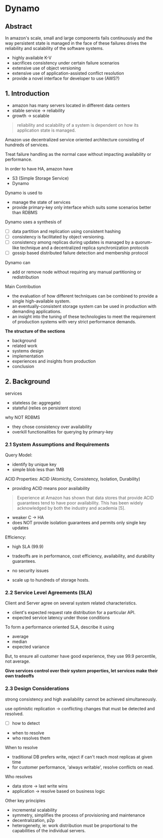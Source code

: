 # Dynamo

## Abstract

In amazon's scale, small and large components fails continuously and
the way persistent state is managed in the face of these failures drives
the reliability and scalability of the software systems.

- highly available K-V
- sacrifices consistency under certain failure scenarios
- extensive use of object versioning
- extensive use of application-assisted conflict resolution
- provide a novel interface for developer to use (AWS?)

## 1. Introduction

- amazon has many servers located in different data centers
- stable service -> reliability
- growth -> scalable

> reliability and scalability of a system is dependent on how its application state is managed.

Amazon use decentralized service oriented architecture consisting of hundreds of services.

Treat failure handling as the normal case without impacting availability or performance.

In order to have HA, amazon have

- S3 (Simple Storage Service)
- Dynamo

Dynamo is used to

- manage the state of services
- provide primary-key only interface which suits some scenarios better than RDBMS

Dynamo uses a synthesis of

- [ ] data partition and replication using consistent hashing
- [ ] consistency is facilitated by object versioning.
- [ ] consistency among replicas during updates is managed by a quorum-like technique and a decentralized replica synchronization protocols
- [ ] gossip based distributed failure detection and membership protocol

Dynamo can

- add or remove node without requiring any manual partitioning or redistribution

Main Contribution

- the evaluation of how different techniques can be combined to provide a single high-available system.
- an eventually-consistent storage system can be used in production with demanding applications.
- an insight into the tuning of these technologies to meet the requirement of production systems with very strict performance demands.

**The structure of the sections**

- background
- related work
- systems design
- implementation
- experiences and insights from production
- conclusion

## 2. Background

services

- stateless (ie: aggregate)
- stateful (relies on persistent store)

why NOT RDBMS

- they chose consistency over availability
- overkill functionalities for querying by primary-key

### 2.1 System Assumptions and Requirements

Query Model:

- identify by unique key
- simple blob less than 1MB

ACID Properties: ACID (Atomicity, Consistency, Isolation, Durability)

- providing ACID means poor availability
> Experience at Amazon has shown that data stores that provide ACID guarantees tend to
have poor availability. This has been widely acknowledged by both the industry and academia [5].

- weaker C -> HA
- does NOT provide isolation guarantees and permits only single key updates

Efficiency:

- high SLA (99.9)
- tradeoffs are in performance, cost efficiency, availability, and durability guarantees.

- no security issues
- scale up to hundreds of storage hosts.

### 2.2 Service Level Agreements (SLA)

Client and Server agree on several system related characteristics.

- client's expected request rate distribution for a particular API.
- expected service latency under those conditions

To form a performance oriented SLA, describe it using

- average
- median
- expected variance

But, to ensure all customer have good experience, they use 99.9 percentile, not average.

**Give services control over their system properties, let services make their own tradeoffs**

### 2.3 Design Considerations

strong consistency and high availability cannot be achieved simultaneously.

use optimistic replication  -> conflicting changes that must be detected and resolved.
- [ ] how to detect
- when to resolve
- who resolves them

When to resolve

- traditional DB prefers write, reject if can't reach most replicas at given time
- for customer performance, 'always writable', resolve conflicts on read.

Who resolves

- data store -> last write wins
- application -> resolve based on business logic

Other key principles

- incremental scalability
- symmetry, simplifies the process of provisioning and maintenance
- decentralization, p2p
- heterogeneity, ie: work distribution must be proportional to the capabilities of the individual servers.
